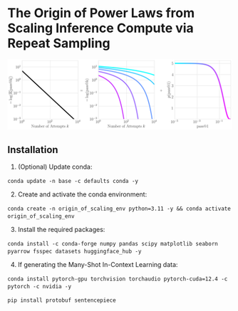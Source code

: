# The Origin of Power Laws from Scaling Inference Compute via Repeat Sampling

![combined_statistical_plots.png](notebooks/90_schematic/results/combined_statistical_plots.png)

## Installation

1. (Optional) Update conda:

`conda update -n base -c defaults conda -y`

2. Create and activate the conda environment:

`conda create -n origin_of_scaling_env python=3.11 -y && conda activate origin_of_scaling_env`

3. Install the required packages:

`conda install -c conda-forge numpy pandas scipy matplotlib seaborn pyarrow fsspec datasets huggingface_hub -y`

4. If generating the Many-Shot In-Context Learning data:

`conda install pytorch-gpu torchvision torchaudio pytorch-cuda=12.4 -c pytorch -c nvidia -y`

`pip install protobuf sentencepiece`